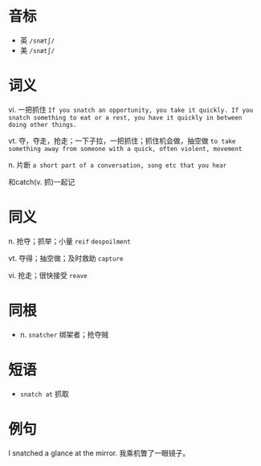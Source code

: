 # 音标

- 英 `/snætʃ/`
- 美 `/snætʃ/`

# 词义

vi. 一把抓住
`If you snatch an opportunity, you take it quickly. If you snatch something to eat or a rest, you have it quickly in between doing other things. `

vt. 夺，夺走，抢走；一下子拉，一把抓住；抓住机会做，抽空做
`to take something away from someone with a quick, often violent, movement`

n. 片断
`a short part of a conversation, song etc that you hear`



和catch(v. 抓)一起记

# 同义

n. 抢夺；抓举；小量
`reif` `despoilment`

vt. 夺得；抽空做；及时救助
`capture`

vi. 抢走；很快接受
`reave`

# 同根

- n. `snatcher` 绑架者；抢夺贼

# 短语

- `snatch at` 抓取

# 例句

I snatched a glance at the mirror.
我乘机瞥了一眼镜子。


